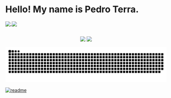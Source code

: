 <h1> Hello! My name is Pedro Terra. </h1>

<div>
  <a href="https://github.com/terramotta">
  <img height="150em"   align="center" src="https://github-readme-stats.vercel.app/api?username=terramotta&show_icons=true&theme=react&include_all_commits=true&count_private=true"/>
  <img height="150em"  align="center" src="https://github-readme-stats.vercel.app/api/top-langs/?username=terramotta&layout=compact&langs_count=7&theme=react" />


</div>
 <br>
<div  align="center"> 
    
  <a href="https://www.instagram.com/ppedromotta/" target="_blank"><img src="https://img.shields.io/badge/-Instagram-%23E4405F?style=for-the-badge&logo=instagram&logoColor=white" target="_blank"></a>
  <a href="https://www.linkedin.com/in/ellen-maria-da-silva-caldas-4824b01a7/" target="_blank"><img src="https://img.shields.io/badge/-LinkedIn-%230077B5?style=for-the-badge&logo=linkedin&logoColor=white" target="_blank"></a> 
 
  ![Snake animation](https://github.com/ellen2121/ellen2121/blob/output/github-contribution-grid-snake.svg)

  </div>
  
[![readme](https://github-readme-stats.vercel.app/api/pin/?username=terramotta&repo=terramotta&theme=react)](https://github.com/terramotta/terramotta)
<div  align="center"> 
